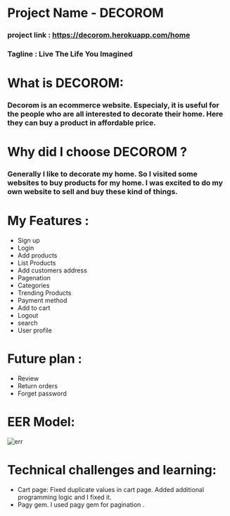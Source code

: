 <!-- # README

This README would normally document whatever steps are necessary to get the
application up and running.

Things you may want to cover:

* Ruby version

* System dependencies

* Configuration

* Database creation

* Database initialization

* How to run the test suite

* Services (job queues, cache servers, search engines, etc.)

* Deployment instructions

* ... -->
# Project Name - DECOROM
### project link : https://decorom.herokuapp.com/home
### Tagline : Live The Life You Imagined
# What is DECOROM:
###  Decorom is an ecommerce website.  Especialy, it is useful for the people who are all interested to decorate their home. Here they can buy a product in affordable price.

# Why did I choose DECOROM ?  
### Generally I like to decorate my home. So I visited some websites to buy products for my home. I was excited to do my own website to sell and buy these kind of things.

# My Features :

* Sign up 
* Login 
* Add products 
* List Products 
* Add customers address 
* Pagenation 
* Categories 
* Trending Products
* Payment method 
* Add to cart
* Logout
* search
* User profile
# Future plan :
* Review 
* Return orders
* Forget password

# EER Model:
![err](https://user-images.githubusercontent.com/82790009/186085878-60edb111-537d-4c0f-8347-47d904ef55e9.png)


# Technical challenges and learning:
* Cart page:
  Fixed duplicate values in cart page. Added additional programming logic and I fixed it.
* Pagy gem.
   I used pagy gem for pagination .



